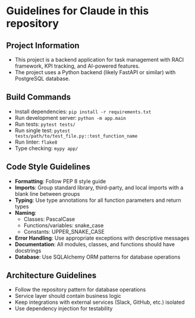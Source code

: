 # Guidelines for Claude in this repository

## Project Information
- This project is a backend application for task management with RACI framework, KPI tracking, and AI-powered features.
- The project uses a Python backend (likely FastAPI or similar) with PostgreSQL database.

## Build Commands
- Install dependencies: `pip install -r requirements.txt`
- Run development server: `python -m app.main`
- Run tests: `pytest tests/`
- Run single test: `pytest tests/path/to/test_file.py::test_function_name`
- Run linter: `flake8`
- Type checking: `mypy app/`

## Code Style Guidelines
- **Formatting**: Follow PEP 8 style guide
- **Imports**: Group standard library, third-party, and local imports with a blank line between groups
- **Typing**: Use type annotations for all function parameters and return types
- **Naming**:
  - Classes: PascalCase
  - Functions/variables: snake_case
  - Constants: UPPER_SNAKE_CASE
- **Error Handling**: Use appropriate exceptions with descriptive messages
- **Documentation**: All modules, classes, and functions should have docstrings
- **Database**: Use SQLAlchemy ORM patterns for database operations

## Architecture Guidelines
- Follow the repository pattern for database operations
- Service layer should contain business logic
- Keep integrations with external services (Slack, GitHub, etc.) isolated
- Use dependency injection for testability
